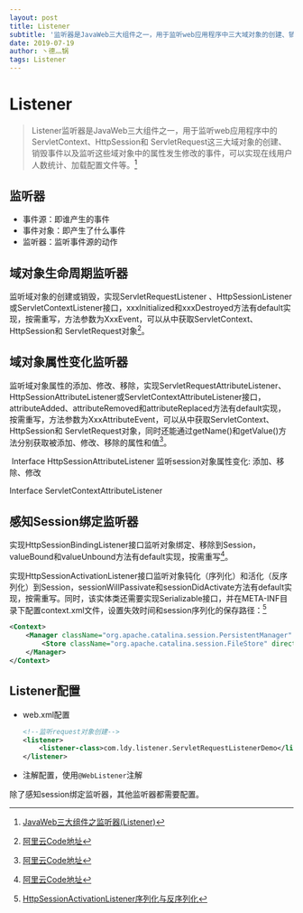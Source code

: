 ```yaml
---
layout: post
title: Listener
subtitle: '监听器是JavaWeb三大组件之一，用于监听web应用程序中三大域对象的创建、销毁事件以及监听这些域对象中的属性发生修改的事件'
date: 2019-07-19
author: 丶德灬锅
tags: Listener
---
```


# Listener

> Listener监听器是JavaWeb三大组件之一，用于监听web应用程序中的ServletContext、HttpSession和 ServletRequest这三大域对象的创建、销毁事件以及监听这些域对象中的属性发生修改的事件，可以实现在线用户人数统计、加载配置文件等。[^1]

## 监听器

- 事件源：即谁产生的事件
- 事件对象：即产生了什么事件
- 监听器：监听事件源的动作

## 域对象生命周期监听器

监听域对象的创建或销毁，实现ServletRequestListener 、HttpSessionListener或ServletContextListener接口，xxxInitialized和xxxDestroyed方法有default实现，按需重写，方法参数为XxxEvent，可以从中获取ServletContext、HttpSession和 ServletRequest对象[^2]。

## 域对象属性变化监听器

监听域对象属性的添加、修改、移除，实现ServletRequestAttributeListener、HttpSessionAttributeListener或ServletContextAttributeListener接口，attributeAdded、attributeRemoved和attributeReplaced方法有default实现，按需重写，方法参数为XxxAttributeEvent，可以从中获取ServletContext、HttpSession和 ServletRequest对象，同时还能通过getName()和getValue()方法分别获取被添加、修改、移除的属性和值[^2]。

​         Interface HttpSessionAttributeListener    监听session对象属性变化: 添加、移除、修改

Interface ServletContextAttributeListener  

## 感知Session绑定监听器

实现HttpSessionBindingListener接口监听对象绑定、移除到Session，valueBound和valueUnbound方法有default实现，按需重写[^2]。

实现HttpSessionActivationListener接口监听对象钝化（序列化）和活化（反序列化）到Session，sessionWillPassivate和sessionDidActivate方法有default实现，按需重写。同时，该实体类还需要实现Serializable接口，并在META-INF目录下配置context.xml文件，设置失效时间和session序列化的保存路径：[^3]

```xml
<Context>
    <Manager className="org.apache.catalina.session.PersistentManager" maxIdleSwap="1">
        <Store className="org.apache.catalina.session.FileStore" directory="d:/session"/>
    </Manager>
</Context>
```

## Listener配置

- web.xml配置

  ```xml
  <!--监听request对象创建-->
  <listener>
      <listener-class>com.ldy.listener.ServletRequestListenerDemo</listener-class>
  </listener>
  ```

- 注解配置，使用`@WebListener`注解

除了感知session绑定监听器，其他监听器都需要配置。

[^1]: [JavaWeb三大组件之监听器(Listener)]([http://codingxiaxw.cn/2016/10/26/26-JavaWeb%E4%B8%89%E5%A4%A7%E7%BB%84%E4%BB%B6%E4%B9%8B%E7%9B%91%E5%90%AC%E5%99%A8/](http://codingxiaxw.cn/2016/10/26/26-JavaWeb三大组件之监听器/))
[^2]: [阿里云Code地址](https://code.aliyun.com/lideyu/j2ee/tree/master/src/main/java/com/ldy/listener)
[^3]: [HttpSessionActivationListener序列化与反序列化](https://www.cnblogs.com/caijh/p/7687514.html)